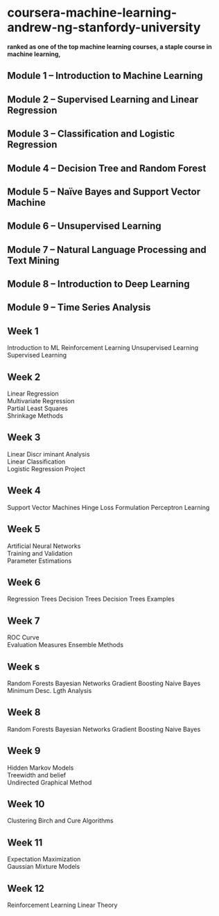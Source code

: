 # coursera-machine-learning-andrew-ng-stanfordy-university
 **ranked as one of the top machine learning courses, a staple course in machine learning,**
 ## Module 1 – Introduction to Machine Learning
 ## Module 2 – Supervised Learning and Linear Regression
 ## Module 3 – Classification and Logistic Regression
 ## Module 4 – Decision Tree and Random Forest
 ## Module 5 – Naïve Bayes and Support Vector Machine
 ## Module 6 – Unsupervised Learning
 ## Module 7 – Natural Language Processing and Text Mining
 ## Module 8 – Introduction to Deep Learning
 ## Module 9 – Time Series Analysis
    
    
## Week 1
Introduction to ML
Reinforcement Learning
Unsupervised Learning
Supervised Learning

## Week 2		
Linear Regression		
Multivariate Regression		
Partial Least Squares		
Shrinkage Methods		

## Week 3	
Linear Discr iminant Analysis	
Linear Classification	
Logistic Regression	
Project	

## Week 4
Support Vector Machines
Hinge Loss Formulation
Perceptron Learning
## Week 5			
Artificial Neural Networks			
Training and Validation			
Parameter Estimations			

## Week 6
Regression Trees
Decision Trees
Decision Trees Examples

## Week 7	
ROC Curve	
Evaluation Measures	
Ensemble Methods	

## Week s
Random Forests
Bayesian Networks
Gradient
Boosting
Naive Bayes
Minimum Desc. Lgth Analysis	

## Week 8
Random Forests
Bayesian Networks
Gradient
Boosting
Naive Bayes

## Week 9		
Hidden Markov Models		
Treewidth and belief		
Undirected Graphical Method		

## Week 10
Clustering
Birch and Cure Algorithms

## Week 11			
Expectation Maximization			
Gaussian Mixture Models			

## Week 12
Reinforcement Learning
Linear Theory

   
  
